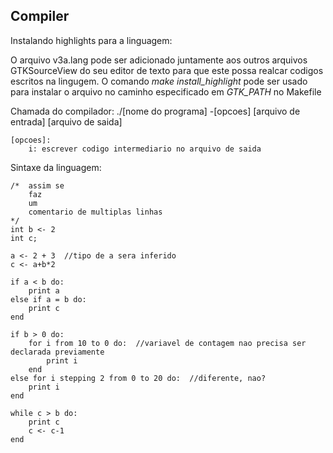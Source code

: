 ## Compiler

Instalando highlights para a linguagem:

O arquivo v3a.lang pode ser adicionado juntamente aos outros arquivos GTKSourceView do seu editor de texto para que este possa realcar codigos escritos na lingugem.
O comando *make install_highlight* pode ser usado para instalar o arquivo no caminho especificado em *GTK_PATH* no Makefile

Chamada do compilador:
	./[nome do programa] -[opcoes] [arquivo de entrada] [arquivo de saida]
	
	[opcoes]:
		i: escrever codigo intermediario no arquivo de saida
		
Sintaxe da linguagem:

```
/*	assim se
	faz
	um
	comentario de multiplas linhas
*/
int b <- 2
int c;

a <- 2 + 3	//tipo de a sera inferido
c <- a+b*2

if a < b do:
	print a
else if a = b do:
	print c
end

if b > 0 do:
	for i from 10 to 0 do:	//variavel de contagem nao precisa ser declarada previamente
		print i
	end
else for i stepping 2 from 0 to 20 do:	//diferente, nao?
	print i
end

while c > b do:
	print c
	c <- c-1
end
```

